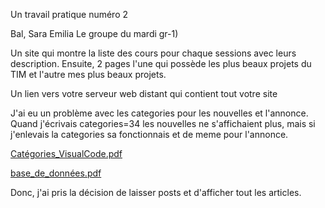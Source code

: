 Un travail pratique numéro 2

Bal, Sara Emilia
Le groupe du mardi gr-1)  

Un site qui montre la liste des cours pour chaque sessions avec leurs description. Ensuite, 2 pages l'une qui possède les plus beaux projets du TIM et l'autre mes plus beaux projets.

Un lien vers votre serveur web distant qui contient tout votre site  

J'ai eu un problème avec les categories pour les nouvelles et l'annonce. Quand j'écrivais categories=34 les nouvelles ne s'affichaient plus, mais si j'enlevais la categories sa fonctionnais et de meme pour l'annonce.

[Catégories_VisualCode.pdf](https://github.com/SaraEmiliaBal/TP2/files/6493993/Categories_VisualCode.pdf)

[base_de_données.pdf](https://github.com/SaraEmiliaBal/TP2/files/6493995/base_de_donnees.pdf)

Donc, j'ai pris la décision de laisser posts et d'afficher tout les articles.

